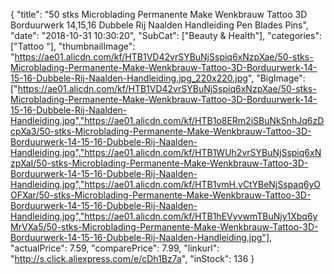{
	"title": "50 stks Microblading Permanente Make Wenkbrauw Tattoo 3D Borduurwerk 14,15,16 Dubbele Rij Naalden Handleiding Pen Blades Pins",
	"date": "2018-10-31 10:30:20",
	"SubCat": ["Beauty & Health"],
	"categories": ["Tattoo "],
	"thumbnailImage": "https://ae01.alicdn.com/kf/HTB1VD42vrSYBuNjSspiq6xNzpXae/50-stks-Microblading-Permanente-Make-Wenkbrauw-Tattoo-3D-Borduurwerk-14-15-16-Dubbele-Rij-Naalden-Handleiding.jpg_220x220.jpg",
	"BigImage": ["https://ae01.alicdn.com/kf/HTB1VD42vrSYBuNjSspiq6xNzpXae/50-stks-Microblading-Permanente-Make-Wenkbrauw-Tattoo-3D-Borduurwerk-14-15-16-Dubbele-Rij-Naalden-Handleiding.jpg","https://ae01.alicdn.com/kf/HTB1o8ERm2iSBuNkSnhJq6zDcpXa3/50-stks-Microblading-Permanente-Make-Wenkbrauw-Tattoo-3D-Borduurwerk-14-15-16-Dubbele-Rij-Naalden-Handleiding.jpg","https://ae01.alicdn.com/kf/HTB1WUh2vrSYBuNjSspiq6xNzpXaI/50-stks-Microblading-Permanente-Make-Wenkbrauw-Tattoo-3D-Borduurwerk-14-15-16-Dubbele-Rij-Naalden-Handleiding.jpg","https://ae01.alicdn.com/kf/HTB1vmH.vCtYBeNjSspaq6yOOFXar/50-stks-Microblading-Permanente-Make-Wenkbrauw-Tattoo-3D-Borduurwerk-14-15-16-Dubbele-Rij-Naalden-Handleiding.jpg","https://ae01.alicdn.com/kf/HTB1hEVyvwmTBuNjy1Xbq6yMrVXa5/50-stks-Microblading-Permanente-Make-Wenkbrauw-Tattoo-3D-Borduurwerk-14-15-16-Dubbele-Rij-Naalden-Handleiding.jpg"],
	"actualPrice": 7.59,
	"comparePrice": 7.99,
	"linkurl": "http://s.click.aliexpress.com/e/cDh1Bz7a",
	"inStock": 136
}
